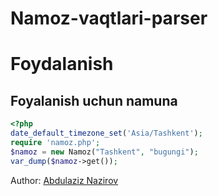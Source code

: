 # Namoz-vaqtlari-parser

# Foydalanish

## Foyalanish uchun namuna
```php
<?php
date_default_timezone_set('Asia/Tashkent');
require 'namoz.php';
$namoz = new Namoz("Tashkent", "bugungi");
var_dump($namoz->get());
```

Author: [Abdulaziz Nazirov](https://github.com/Nazirov-Dev)

